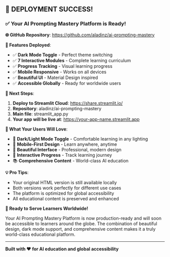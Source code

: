 ## 🎉 DEPLOYMENT SUCCESS!

### ✅ Your AI Prompting Mastery Platform is Ready!

**🌐 GitHub Repository**: https://github.com/aladinz/ai-prompting-mastery

**📱 Features Deployed**:
- ✅ **Dark Mode Toggle** - Perfect theme switching
- ✅ **7 Interactive Modules** - Complete learning curriculum
- ✅ **Progress Tracking** - Visual learning progress
- ✅ **Mobile Responsive** - Works on all devices
- ✅ **Beautiful UI** - Material Design inspired
- ✅ **Accessible Globally** - Ready for worldwide users

**🚀 Next Steps**:
1. **Deploy to Streamlit Cloud**: https://share.streamlit.io/
2. **Repository**: aladinz/ai-prompting-mastery
3. **Main file**: streamlit_app.py
4. **Your app will be live at**: https://your-app-name.streamlit.app

**🌟 What Your Users Will Love**:
- 🌙 **Dark/Light Mode Toggle** - Comfortable learning in any lighting
- 📱 **Mobile-First Design** - Learn anywhere, anytime
- 🎨 **Beautiful Interface** - Professional, modern design
- 🔄 **Interactive Progress** - Track learning journey
- 📚 **Comprehensive Content** - World-class AI education

**💡 Pro Tips**:
- Your original HTML version is still available locally
- Both versions work perfectly for different use cases
- The platform is optimized for global accessibility
- All educational content is preserved and enhanced

**🎯 Ready to Serve Learners Worldwide!**

Your AI Prompting Mastery Platform is now production-ready and will soon be accessible to learners around the globe. The combination of beautiful design, dark mode support, and comprehensive content makes it a truly world-class educational platform.

---
**Built with ❤️ for AI education and global accessibility**
